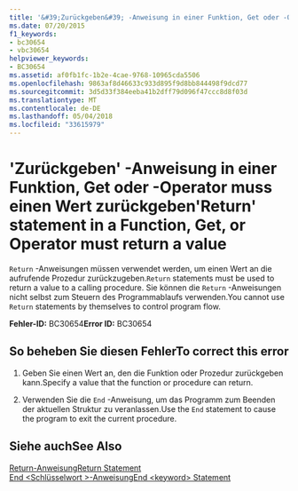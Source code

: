 ```yaml
---
title: '&#39;Zurückgeben&#39; -Anweisung in einer Funktion, Get oder -Operator muss einen Wert zurückgeben'
ms.date: 07/20/2015
f1_keywords:
- bc30654
- vbc30654
helpviewer_keywords:
- BC30654
ms.assetid: af0fb1fc-1b2e-4cae-9768-10965cda5506
ms.openlocfilehash: 9863af8d46633c933d895f9d8bb844498f9dcd77
ms.sourcegitcommit: 3d5d33f384eeba41b2dff79d096f47ccc8d8f03d
ms.translationtype: MT
ms.contentlocale: de-DE
ms.lasthandoff: 05/04/2018
ms.locfileid: "33615979"
---
```

# <a name="39return39-statement-in-a-function-get-or-operator-must-return-a-value"></a><span data-ttu-id="3c0c1-102">&#39;Zurückgeben&#39; -Anweisung in einer Funktion, Get oder -Operator muss einen Wert zurückgeben</span><span class="sxs-lookup"><span data-stu-id="3c0c1-102">&#39;Return&#39; statement in a Function, Get, or Operator must return a value</span></span>
<span data-ttu-id="3c0c1-103">`Return` -Anweisungen müssen verwendet werden, um einen Wert an die aufrufende Prozedur zurückzugeben.</span><span class="sxs-lookup"><span data-stu-id="3c0c1-103">`Return` statements must be used to return a value to a calling procedure.</span></span> <span data-ttu-id="3c0c1-104">Sie können die `Return` -Anweisungen nicht selbst zum Steuern des Programmablaufs verwenden.</span><span class="sxs-lookup"><span data-stu-id="3c0c1-104">You cannot use `Return` statements by themselves to control program flow.</span></span>  
  
 <span data-ttu-id="3c0c1-105">**Fehler-ID:** BC30654</span><span class="sxs-lookup"><span data-stu-id="3c0c1-105">**Error ID:** BC30654</span></span>  
  
## <a name="to-correct-this-error"></a><span data-ttu-id="3c0c1-106">So beheben Sie diesen Fehler</span><span class="sxs-lookup"><span data-stu-id="3c0c1-106">To correct this error</span></span>  
  
1.  <span data-ttu-id="3c0c1-107">Geben Sie einen Wert an, den die Funktion oder Prozedur zurückgeben kann.</span><span class="sxs-lookup"><span data-stu-id="3c0c1-107">Specify a value that the function or procedure can return.</span></span>  
  
2.  <span data-ttu-id="3c0c1-108">Verwenden Sie die `End` -Anweisung, um das Programm zum Beenden der aktuellen Struktur zu veranlassen.</span><span class="sxs-lookup"><span data-stu-id="3c0c1-108">Use the `End` statement to cause the program to exit the current procedure.</span></span>  
  
## <a name="see-also"></a><span data-ttu-id="3c0c1-109">Siehe auch</span><span class="sxs-lookup"><span data-stu-id="3c0c1-109">See Also</span></span>  
 [<span data-ttu-id="3c0c1-110">Return-Anweisung</span><span class="sxs-lookup"><span data-stu-id="3c0c1-110">Return Statement</span></span>](../../visual-basic/language-reference/statements/return-statement.md)  
 [<span data-ttu-id="3c0c1-111">End \<Schlüsselwort >-Anweisung</span><span class="sxs-lookup"><span data-stu-id="3c0c1-111">End \<keyword> Statement</span></span>](../../visual-basic/language-reference/statements/end-keyword-statement.md)
